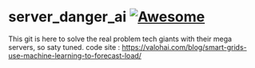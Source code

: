 # server_danger_ai [![Awesome](https://cdn.jsdelivr.net/gh/sindresorhus/awesome@d7305f38d29fed78fa85652e3a63e154dd8e8829/media/badge.svg)](https://github.com/sindresorhus/awesome#readme)
This git is here to solve the real problem tech giants with their mega servers, so saty tuned. 
code site : https://valohai.com/blog/smart-grids-use-machine-learning-to-forecast-load/
